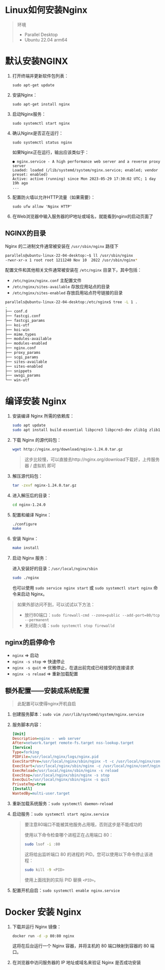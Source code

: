# Linux如何安装Nginx

> 环境
>
> - Parallel Desktop
> - Ubuntu 22.04 arm64



# 默认安装NGINX

1. 打开终端并更新软件包列表：

	```
	sudo apt-get update
	```

2. 安装Nginx：

	```
	sudo apt-get install nginx
	```

3. 启动Nginx服务：

	```
	sudo systemctl start nginx
	```

4. 确认Nginx是否正在运行：

	```
	sudo systemctl status nginx
	```

	如果Nginx正在运行，输出应该类似于：

	```
	● nginx.service - A high performance web server and a reverse proxy server
	Loaded: loaded (/lib/systemd/system/nginx.service; enabled; vendor preset: enabled)
	Active: active (running) since Mon 2023-05-29 17:30:02 UTC; 1 day 19h ago
	...
	```

5. 配置防火墙以允许HTTP流量（如果需要）：

	```
	sudo ufw allow 'Nginx HTTP'
	```

6. 在Web浏览器中输入服务器的IP地址或域名，就能看到nginx的启动页面了



## NGINX的目录

Nginx 的二进制文件通常被安装在 `/usr/sbin/nginx` 路径下

```sh
parallels@ubuntu-linux-22-04-desktop:~$ ll /usr/sbin/nginx
-rwxr-xr-x 1 root root 1211240 Nov 10  2022 /usr/sbin/nginx*

```

配置文件和其他相关文件通常被安装在 `/etc/nginx` 目录下，其中包括：

- `/etc/nginx/nginx.conf` 主配置文件
- `/etc/nginx/sites-available` 存放应用站点的目录
- `/etc/nginx/sites-enabled` 存放启用站点符号链接的目录

```sh
parallels@ubuntu-linux-22-04-desktop:/etc/nginx$ tree -L 1 .
.
├── conf.d
├── fastcgi.conf
├── fastcgi_params
├── koi-utf
├── koi-win
├── mime.types
├── modules-available
├── modules-enabled
├── nginx.conf
├── proxy_params
├── scgi_params
├── sites-available
├── sites-enabled
├── snippets
├── uwsgi_params
└── win-utf
```

# 编译安装 Nginx

1. 安装编译 Nginx 所需的依赖库：

	```sh
	sudo apt update
	sudo apt install build-essential libpcre3 libpcre3-dev zlib1g zlib1g-dev openssl libssl-dev
	```

2. 下载 Nginx 的源代码包：

	```sh
	wget http://nginx.org/download/nginx-1.24.0.tar.gz
	```

	> 这步比较慢，可以直接去http://nginx.org/download下载好，上传服务器 / 虚拟机 即可

3. 解压源代码包：

	```sh
	tar -zxvf nginx-1.24.0.tar.gz
	```

4. 进入解压后的目录：

	```sh
	cd nginx-1.24.0
	```

5. 配置和编译 Nginx：

	```sh
	./configure
	make
	```

6. 安装 Nginx：

	```sh
	make install
	```

7. 启动 Nginx 服务：

	进入安装好的目录：`/usr/local/nginx/sbin`

	```sh
	sudo ./nginx
	```

	也可以使用 `sudo service nginx start` 或 `sudo systemctl start nginx` 命令来启动 Nginx。

> 如果外部访问不到，可以试试以下方法：
>
> - 放行80端口：`sudo firewall-cmd --zone=public --add-port=80/tcp --permanent`
> - 关闭防火墙：`sudo systemctl stop firewalld`

## nginx的启停命令

- `nginx` => 启动
- `nginx -s stop` => 快速停止
- `nginx -s quit` => 优雅停止，在退出前完成已经接受的连接请求
- `nginx -s reload` => 重新加载配置

## 额外配置——安装成系统配置

> 此配置可以使得nginx开机自启

1. 创建服务脚本：`sudo vim /usr/lib/systemd/system/nginx.service`

2. 服务脚本内容：

	```ini
	[Unit]
	Description=nginx -  web server
	After=network.target remote-fs.target nss-lookup.target
	[Service]
	Type=forking
	PIDFile=/usr/local/nginx/logs/nginx.pid
	ExecStartPre=/usr/local/nginx/sbin/nginx -t -c /usr/local/nginx/conf/nginx.conf
	ExecStart=/usr/local/nginx/sbin/nginx -c /usr/local/nginx/conf/nginx.conf
	ExecReload=/usr/local/nginx/sbin/nginx -s reload
	ExecStop=/usr/local/nginx/sbin/nginx -s stop
	ExecQuit=/usr/local/nginx/sbin/nginx -s quit
	PrivateTmp=true
	[Install]
	WantedBy=multi-user.target
	```

3. 重新加载系统服务：`sudo systemctl daemon-reload`

4. 启动服务：`sudo systemctl start nginx.service`

	> 要注意80端口不能被其他服务占用哦，否则这步是不能成功的
	>
	> 使用以下命令检查哪个进程正在占用端口 80：
	>
	> ```sh
	> sudo lsof -i :80
	> ```
	>
	> 这将给出监听端口 80 的进程的 PID。您可以使用以下命令停止该进程：
	>
	> ```sh
	> sudo kill -9 <PID>
	> ```
	>
	> 使用上面找到的实际 PID 替换 `<PID>`。

5. 配置开机自启：`sudo systemctl enable nginx.service`

# Docker 安装 Nginx

1. 下载并运行 Nginx 镜像：

	```sh
	docker run -d -p 80:80 nginx
	```

	这将在后台运行一个 Nginx 容器，并将主机的 80 端口映射到容器的 80 端口。

2. 在浏览器中访问服务器的 IP 地址或域名来验证 Nginx 是否成功安装